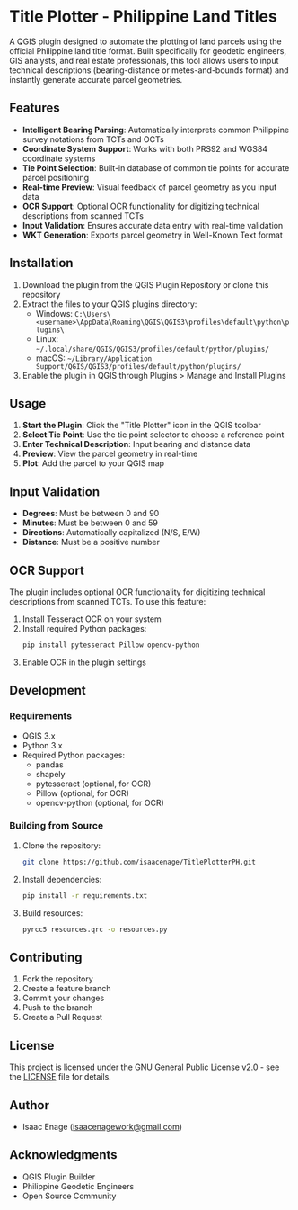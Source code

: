 # Title Plotter - Philippine Land Titles

A QGIS plugin designed to automate the plotting of land parcels using the official Philippine land title format. Built specifically for geodetic engineers, GIS analysts, and real estate professionals, this tool allows users to input technical descriptions (bearing-distance or metes-and-bounds format) and instantly generate accurate parcel geometries.

## Features

- **Intelligent Bearing Parsing**: Automatically interprets common Philippine survey notations from TCTs and OCTs
- **Coordinate System Support**: Works with both PRS92 and WGS84 coordinate systems
- **Tie Point Selection**: Built-in database of common tie points for accurate parcel positioning
- **Real-time Preview**: Visual feedback of parcel geometry as you input data
- **OCR Support**: Optional OCR functionality for digitizing technical descriptions from scanned TCTs
- **Input Validation**: Ensures accurate data entry with real-time validation
- **WKT Generation**: Exports parcel geometry in Well-Known Text format

## Installation

1. Download the plugin from the QGIS Plugin Repository or clone this repository
2. Extract the files to your QGIS plugins directory:
   - Windows: `C:\Users\<username>\AppData\Roaming\QGIS\QGIS3\profiles\default\python\plugins\`
   - Linux: `~/.local/share/QGIS/QGIS3/profiles/default/python/plugins/`
   - macOS: `~/Library/Application Support/QGIS/QGIS3/profiles/default/python/plugins/`
3. Enable the plugin in QGIS through Plugins > Manage and Install Plugins

## Usage

1. **Start the Plugin**: Click the "Title Plotter" icon in the QGIS toolbar
2. **Select Tie Point**: Use the tie point selector to choose a reference point
3. **Enter Technical Description**: Input bearing and distance data
4. **Preview**: View the parcel geometry in real-time
5. **Plot**: Add the parcel to your QGIS map

## Input Validation

- **Degrees**: Must be between 0 and 90
- **Minutes**: Must be between 0 and 59
- **Directions**: Automatically capitalized (N/S, E/W)
- **Distance**: Must be a positive number

## OCR Support

The plugin includes optional OCR functionality for digitizing technical descriptions from scanned TCTs. To use this feature:

1. Install Tesseract OCR on your system
2. Install required Python packages:
   ```bash
   pip install pytesseract Pillow opencv-python
   ```
3. Enable OCR in the plugin settings

## Development

### Requirements

- QGIS 3.x
- Python 3.x
- Required Python packages:
  - pandas
  - shapely
  - pytesseract (optional, for OCR)
  - Pillow (optional, for OCR)
  - opencv-python (optional, for OCR)

### Building from Source

1. Clone the repository:
   ```bash
   git clone https://github.com/isaacenage/TitlePlotterPH.git
   ```
2. Install dependencies:
   ```bash
   pip install -r requirements.txt
   ```
3. Build resources:
   ```bash
   pyrcc5 resources.qrc -o resources.py
   ```

## Contributing

1. Fork the repository
2. Create a feature branch
3. Commit your changes
4. Push to the branch
5. Create a Pull Request

## License

This project is licensed under the GNU General Public License v2.0 - see the [LICENSE](LICENSE) file for details.

## Author

- Isaac Enage (isaacenagework@gmail.com)

## Acknowledgments

- QGIS Plugin Builder
- Philippine Geodetic Engineers
- Open Source Community
